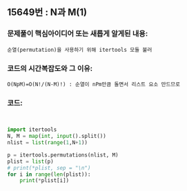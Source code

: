 ## 15649번 : N과 M(1)
### 문제풀이 핵심아이디어 또는 새롭게 알게된 내용: 
    순열(permutation)을 사용하기 위해 itertools 모듈 불러
    
### 코드의 시간복잡도와 그 이유:
    O(NpM)=O(N!/(N-M)!) : 순열이 nPm만큼 돌면서 리스트 요소 만드므로

### 코드:
```python


import itertools
N, M = map(int, input().split())
nlist = list(range(1,N+1))

p = itertools.permutations(nlist, M)
plist = list(p)
# print(*plist, sep = "\n")
for i in range(len(plist)):
    print(*plist[i])
```
